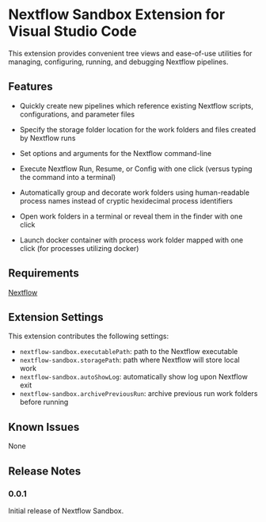 # Nextflow Sandbox Extension for Visual Studio Code

This extension provides convenient tree views and ease-of-use utilities for managing, configuring, running, and debugging Nextflow pipelines.

## Features

* Quickly create new pipelines which reference existing Nextflow scripts, configurations, and parameter files
   
* Specify the storage folder location for the work folders and files created by Nextflow runs

* Set options and arguments for the Nextflow command-line

* Execute Nextflow Run, Resume, or Config with one click (versus typing the command into a terminal)

* Automatically group and decorate work folders using human-readable process names instead of cryptic hexidecimal process identifiers

* Open work folders in a terminal or reveal them in the finder with one click

* Launch docker container with process work folder mapped with one click (for processes utilizing docker)

## Requirements

[Nextflow](https://www.nextflow.io/)

## Extension Settings

This extension contributes the following settings:

* `nextflow-sandbox.executablePath`: path to the Nextflow executable
* `nextflow-sandbox.storagePath`: path where Nextflow will store local work
* `nextflow-sandbox.autoShowLog`: automatically show log upon Nextflow exit
* `nextflow-sandbox.archivePreviousRun`: archive previous run work folders before running

## Known Issues

None

## Release Notes

### 0.0.1

Initial release of Nextflow Sandbox.